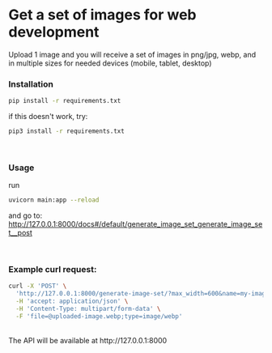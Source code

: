 # Get a set of images for web development

Upload 1 image and you will receive a set of images in png/jpg, webp, and in multiple sizes for needed devices (mobile, tablet, desktop)
<br>

### Installation

```bash
pip install -r requirements.txt
```

if this doesn't work, try:

```bash
pip3 install -r requirements.txt
```

<br>

### Usage

run

```bash
uvicorn main:app --reload
```

and go to: http://127.0.0.1:8000/docs#/default/generate_image_set_generate_image_set__post

<br>

### Example curl request:

```bash
curl -X 'POST' \
  'http://127.0.0.1:8000/generate-image-set/?max_width=600&name=my-image&transparent=true' \
  -H 'accept: application/json' \
  -H 'Content-Type: multipart/form-data' \
  -F 'file=@uploaded-image.webp;type=image/webp'
```

<br>
The API will be available at http://127.0.0.1:8000
